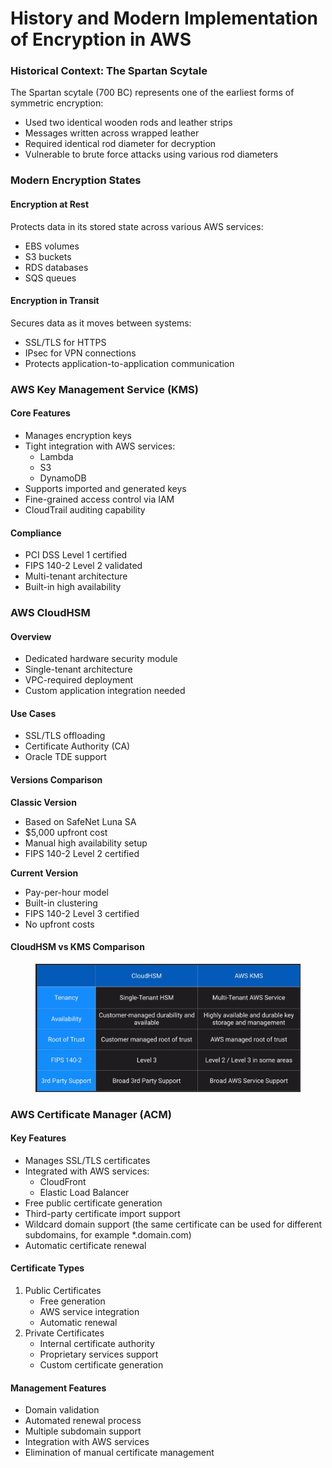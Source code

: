 # History and Modern Implementation of Encryption in AWS

### Historical Context: The Spartan Scytale

The Spartan scytale (700 BC) represents one of the earliest forms of symmetric encryption:

* Used two identical wooden rods and leather strips
* Messages written across wrapped leather
* Required identical rod diameter for decryption
* Vulnerable to brute force attacks using various rod diameters

### Modern Encryption States

#### Encryption at Rest

Protects data in its stored state across various AWS services:

* EBS volumes
* S3 buckets
* RDS databases
* SQS queues

#### Encryption in Transit

Secures data as it moves between systems:

* SSL/TLS for HTTPS
* IPsec for VPN connections
* Protects application-to-application communication

### AWS Key Management Service (KMS)

#### Core Features

* Manages encryption keys
* Tight integration with AWS services:
  * Lambda
  * S3
  * DynamoDB
* Supports imported and generated keys
* Fine-grained access control via IAM
* CloudTrail auditing capability

#### Compliance

* PCI DSS Level 1 certified
* FIPS 140-2 Level 2 validated
* Multi-tenant architecture
* Built-in high availability

### AWS CloudHSM

#### Overview

* Dedicated hardware security module
* Single-tenant architecture
* VPC-required deployment
* Custom application integration needed

#### Use Cases

* SSL/TLS offloading
* Certificate Authority (CA)
* Oracle TDE support

#### Versions Comparison

**Classic Version**

* Based on SafeNet Luna SA
* $5,000 upfront cost
* Manual high availability setup
* FIPS 140-2 Level 2 certified

**Current Version**

* Pay-per-hour model
* Built-in clustering
* FIPS 140-2 Level 3 certified
* No upfront costs

#### CloudHSM vs KMS Comparison

<figure><img src="../../../../.gitbook/assets/image (32) (1).png" alt=""><figcaption></figcaption></figure>

### AWS Certificate Manager (ACM)

#### Key Features

* Manages SSL/TLS certificates
* Integrated with AWS services:
  * CloudFront
  * Elastic Load Balancer
* Free public certificate generation
* Third-party certificate import support
* Wildcard domain support (the same certificate can be used for different subdomains, for example \*.domain.com)
* Automatic certificate renewal

#### Certificate Types

1. Public Certificates
   * Free generation
   * AWS service integration
   * Automatic renewal
2. Private Certificates
   * Internal certificate authority
   * Proprietary services support
   * Custom certificate generation

#### Management Features

* Domain validation
* Automated renewal process
* Multiple subdomain support
* Integration with AWS services
* Elimination of manual certificate management
